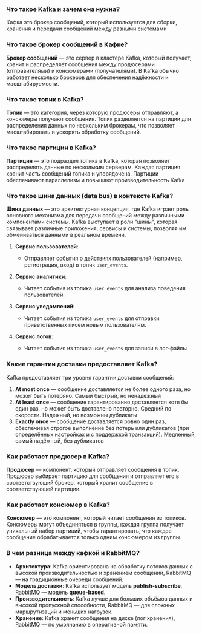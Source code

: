 

### Что такое Kafka и зачем она нужна?

Кафка это брокер сообщений, который используется для сборки, хранения и передачи сообщений между разными системами

### Что такое брокер сообщений в Кафке?

**Брокер сообщений** — это сервер в кластере Kafka, который получает, хранит и распределяет сообщения между продюсерами (отправителями) и консюмерами (получателями). В Kafka обычно работает несколько брокеров для обеспечения надёжности и масштабируемости.

### Что такое топик в Kafka?

**Топик** — это категория, через которую продюсеры отправляют, а консюмеры получают сообщения. Топик разделяется на партиции для распределения данных по нескольким брокерам, что позволяет масштабировать и ускорять обработку сообщений.

### Что такое партиции в Kafka?

**Партиция** — это подраздел топика в Kafka, которая позволяет распределять данные по нескольким серверам. Каждая партиция хранит часть сообщений топика и упорядочена. Партиции обеспечивают параллелизм и повышают производительность Kafka

### Что такое шина данных (data bus) в контексте Kafka?

**Шина данных** — это архитектурная концепция, где Kafka играет роль основного механизма для передачи сообщений между различными компонентами системы. Kafka выступает в роли "шины", которая связывает различные приложения, сервисы и системы, позволяя им обмениваться данными в реальном времени.

1. **Сервис пользователей**:
    
    - Отправляет события о действиях пользователей (например, регистрация, вход) в топик `user_events`.
        
2. **Сервис аналитики**:
    
    - Читает события из топика `user_events` для анализа поведения пользователей.
        
3. **Сервис уведомлений**:
    
    - Читает события из топика `user_events` для отправки приветственных писем новым пользователям.
        
4. **Сервис логов**:
    
    - Читает события из топика `user_events` для записи в лог-файлы
### Какие гарантии доставки предоставляет Kafka?

Kafka предоставляет три уровня гарантии доставки сообщений:

1. **At most once** — сообщение доставляется не более одного раза, но может быть потеряно. Самый быстрый, но ненадежный
2. **At least once** — сообщение гарантированно доставляется хотя бы один раз, но может быть доставлено повторно. Средний по скорости. Надежный, но возможны дубликаты  
3. **Exactly once** — сообщение доставляется ровно один раз, обеспечивая строгое выполнение без потерь или дубликатов (при определённых настройках и с поддержкой транзакций). Медленный, самый надёжный, без дубликатов

### Как работает продюсер в Kafka?

**Продюсер** — компонент, который отправляет сообщения в топик. Продюсер выбирает партицию для сообщения и отправляет его в соответствующий брокер, который хранит сообщение в соответствующей партиции.


### Как работает консюмер в Kafka?

**Консюмер** — это компонент, который читает сообщения из топиков. Консюмеры могут объединяться в группы, каждая группа получает уникальный набор партиций, чтобы гарантировать, что каждое сообщение обрабатывается только одним консюмером из группы.

### В чем разница между кафкой и RabbitMQ?

- **Архитектура**: Kafka ориентирована на обработку потоков данных с высокой производительностью и хранением сообщений, RabbitMQ — на традиционные очереди сообщений.  
- **Модель доставки**: Kafka использует модель **publish-subscribe**, RabbitMQ — модель **queue-based**.  
- **Производительность**: Kafka лучше для больших объёмов данных и высокой пропускной способности, RabbitMQ — для сложных маршрутизаций и меньших нагрузок.  
- **Хранение**: Kafka хранит сообщения на диске (лог хранения), RabbitMQ — по умолчанию в оперативной памяти.